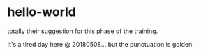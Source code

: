 # hello-world
totally their suggestion for this phase of the training.

It's a tired day here @ 20180508... but the punctuation is golden.
